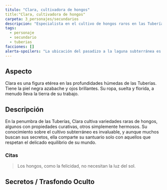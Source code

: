 ```yaml
---
titulo: "Clara, cultivadora de hongos"
title:"Clara, cultivadora de hongos"
carpeta: 3_personajes/secundarios
descripcion: "Especialista en el cultivo de hongos raros en las Tuberías, poseedora de conocimientos únicos y guardiana de un santuario natural oculto."
tags:
  - personaje
  - secundario
  - tuberias
facciones: []
alerta-spoilers: "La ubicación del pasadizo a la laguna subterránea es su secreto mejor guardado."
---
```


## Aspecto

Clara es una figura etérea en las profundidades húmedas de las Tuberías. Tiene la piel negra azabache y ojos brillantes. Su ropa, suelta y florida, a menudo lleva la tierra de su trabajo.

## Descripción

En la penumbra de las Tuberías, Clara cultiva variedades raras de hongos, algunos con propiedades curativas, otros simplemente hermosos. Su conocimiento sobre el cultivo subterráneo es invaluable, y aunque muchos buscan sus secretos, ella comparte su santuario solo con aquellos que respetan el delicado equilibrio de su mundo.

### Citas

> Los hongos, como la felicidad, no necesitan la luz del sol.

## Secretos / Trasfondo Oculto

